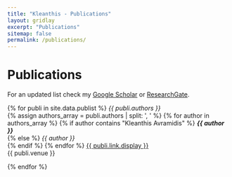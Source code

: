 ```yaml
---
title: "Kleanthis - Publications"
layout: gridlay
excerpt: "Publications"
sitemap: false
permalink: /publications/
---
```


# Publications

For an updated list check my [Google Scholar](https://scholar.google.com/citations?user=mxLN1rUAAAAJ&hl=el) or [ResearchGate](https://www.researchgate.net/profile/Kleanthis_Avramidis).

{% for publi in site.data.publist %}
  <em>{{ publi.authors }} </em><br />
  {% assign authors_array = publi.authors | split: ', ' %}
  {% for author in authors_array %}
    {% if author contains "Kleanthis Avramidis" %}
      <strong><em>{{ author }}</em></strong><br />
    {% else %}
      <em>{{ author }}</em><br />
    {% endif %}
  {% endfor %}
  <a href="{{ publi.link.url }}">{{ publi.link.display }}</a><br />
  {{ publi.venue }}

{% endfor %}
